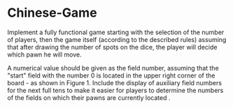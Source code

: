 # Chinese-Game

Implement a fully functional game starting with the selection of the number of players, then the game itself (according to the described rules) assuming that after drawing the number of spots on the dice, the player will decide which pawn he will move.

A numerical value should be given as the field number, assuming that the "start" field with the number 0 is located in the upper right corner of the board - as shown in Figure 1. Include the display of auxiliary field numbers for the next full tens to make it easier for players to determine the numbers of the fields on which their pawns are currently located .
